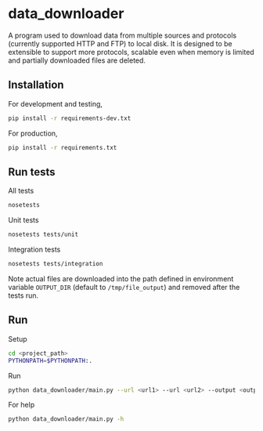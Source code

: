 # data_downloader
A program used to download data from multiple sources and protocols 
(currently supported HTTP and FTP) to local disk. It is designed to be extensible to support
more protocols, scalable even when memory is limited and partially downloaded files are deleted.

## Installation
For development and testing,
```bash
pip install -r requirements-dev.txt
```
For production,
```bash
pip install -r requirements.txt
```

## Run tests
All tests
```bash
nosetests
```
Unit tests
```bash
nosetests tests/unit
```
Integration tests
```bash
nosetests tests/integration
```
Note actual files are downloaded into the path defined in environment variable `OUTPUT_DIR` 
(default to `/tmp/file_output`) and removed after the tests run.

## Run
Setup
```bash
cd <project_path>
PYTHONPATH=$PYTHONPATH:.
```
Run
```bash
python data_downloader/main.py --url <url1> --url <url2> --output <output_dir>
```
For help
```bash
python data_downloader/main.py -h
```